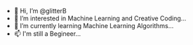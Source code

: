 - 👋 Hi, I’m @glitterB
- 👀 I’m interested in Machine Learning and Creative Coding...
- 🌱 I’m currently learning Machine Learning Algorithms...
- 📫 I'm still a Begineer...

<!---
glitterB/glitterB is a ✨ special ✨ repository because its `README.md` (this file) appears on your GitHub profile.
You can click the Preview link to take a look at your changes.
--->
